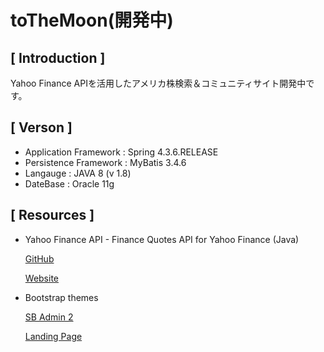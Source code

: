 # toTheMoon(開発中)
 
## [ Introduction ]
Yahoo Finance APIを活用したアメリカ株検索＆コミュニティサイト開発中です。

## [ Verson ]

- Application Framework : Spring 4.3.6.RELEASE
- Persistence Framework : MyBatis 3.4.6
- Langauge : JAVA 8 (v 1.8)
- DateBase : Oracle 11g

## [ Resources ]

- Yahoo Finance API - Finance Quotes API for Yahoo Finance (Java)

    [GitHub](https://github.com/sstrickx/yahoofinance-api)
 
    [Website](https://financequotes-api.com/)
    
- Bootstrap themes

    [SB Admin 2](https://startbootstrap.com/theme/sb-admin-2)
    
    [Landing Page](https://startbootstrap.com/theme/landing-page)
